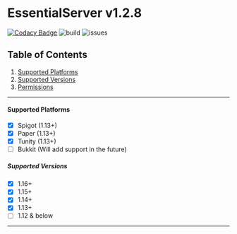 # EssentialServer v1.2.8
[![Codacy Badge](https://api.codacy.com/project/badge/Grade/4f48ae19f53e400caecaf1f019264a5c)](https://www.codacy.com/manual/CoachLuck/EssentialServer?utm_source=github.com&amp;utm_medium=referral&amp;utm_content=CoachLuck/EssentialServer&amp;utm_campaign=Badge_Grade)
![build](https://github.com/CoachLuck/EssentialServer/workflows/Java%20CI%20with%20Maven/badge.svg?branch=master)
 ![issues](https://img.shields.io/github/issues-raw/CoachLuck/EssentialServer)
## Table of Contents
1.  [Supported Platforms](#Supported-Platforms)
2.  [Supported Versions](#Supported-Versions)
3.  [Permissions](https://github.com/CoachLuck/EssentialServer/wiki/Permissions)
___

#### Supported Platforms
-   [x] Spigot (1.13+)
-   [x] Paper (1.13+)
-   [X] Tunity (1.13+)
-   [ ] Bukkit (Will add support in the future)

##### Supported Versions
-   [X] 1.16+
-   [x] 1.15+
-   [x] 1.14+
-   [x] 1.13+
-   [ ] 1.12 & below

___
